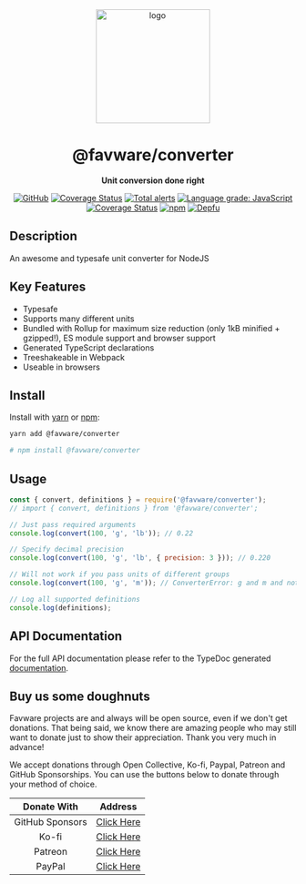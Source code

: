 <div align="center">

<img src="https://cdn.favware.tech/img/converter.png" height="200" alt="logo"/>

# @favware/converter

**Unit conversion done right**

[![GitHub](https://img.shields.io/github/license/favware/node-packages?logo=github&style=flat-square)](https://github.com/favware/node-packages/blob/main/LICENSE.md)
[![Coverage Status](https://coveralls.io/repos/github/favware/node-packages/badge.svg?branch=main)](https://coveralls.io/github/favware/node-packages?branch=main)
[![Total alerts](https://img.shields.io/lgtm/alerts/g/favware/node-packages.svg?logo=lgtm&logoWidth=18)](https://lgtm.com/projects/g/favware/node-packages/alerts/)
[![Language grade: JavaScript](https://img.shields.io/lgtm/grade/javascript/g/favware/node-packages.svg?logo=lgtm&logoWidth=18)](https://lgtm.com/projects/g/favware/node-packages/context:javascript)
[![Coverage Status](https://coveralls.io/repos/github/favware/node-packages/badge.svg?branch=main)](https://coveralls.io/github/favware/node-packages?branch=main)
[![npm](https://img.shields.io/npm/v/@favware/converter?color=crimson&logo=npm&style=flat-square)](https://www.npmjs.com/package/@favware/converter)
[![Depfu](https://badges.depfu.com/badges/30f62cdba0c569448b5f93d532dad8e4/count.svg)](https://depfu.com/github/favware/node-packages?project_id=15121)

</div>

## Description

An awesome and typesafe unit converter for NodeJS

## Key Features

- Typesafe
- Supports many different units
- Bundled with Rollup for maximum size reduction (only 1kB minified + gzipped!), ES module support and browser support
- Generated TypeScript declarations
- Treeshakeable in Webpack
- Useable in browsers

## Install

Install with [yarn](https://yarnpkg.com) or [npm](https://www.npmjs.com/):

```sh
yarn add @favware/converter

# npm install @favware/converter
```

## Usage

```js
const { convert, definitions } = require('@favware/converter');
// import { convert, definitions } from '@favware/converter';

// Just pass required arguments
console.log(convert(100, 'g', 'lb')); // 0.22

// Specify decimal precision
console.log(convert(100, 'g', 'lb', { precision: 3 })); // 0.220

// Will not work if you pass units of different groups
console.log(convert(100, 'g', 'm')); // ConverterError: g and m and not in the same definition group

// Log all supported definitions
console.log(definitions);
```

## API Documentation

For the full API documentation please refer to the TypeDoc generated [documentation](https://favware.github.io/node-packages/modules/_favware_converter.html).

## Buy us some doughnuts

Favware projects are and always will be open source, even if we don't get donations. That being said, we know there are amazing people who may still want to donate just to show their appreciation. Thank you very much in advance!

We accept donations through Open Collective, Ko-fi, Paypal, Patreon and GitHub Sponsorships. You can use the buttons below to donate through your method of choice.

|   Donate With   |                      Address                      |
| :-------------: | :-----------------------------------------------: |
| GitHub Sponsors |  [Click Here](https://github.com/sponsors/Favna)  |
|      Ko-fi      |  [Click Here](https://donate.favware.tech/kofi)   |
|     Patreon     | [Click Here](https://donate.favware.tech/patreon) |
|     PayPal      | [Click Here](https://donate.favware.tech/paypal)  |
